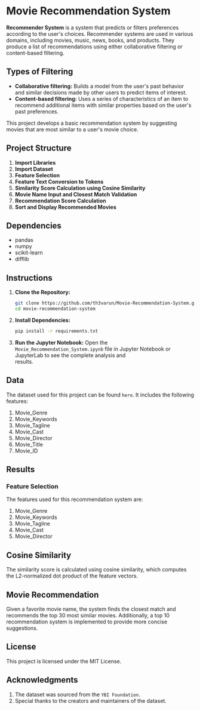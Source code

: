 # Movie Recommendation System

**Recommender System** is a system that predicts or filters preferences according to the user's choices. Recommender systems are used in various domains, including movies, music, news, books, and products. They produce a list of recommendations using either collaborative filtering or content-based filtering.

## Types of Filtering

- **Collaborative filtering:** Builds a model from the user's past behavior and similar decisions made by other users to predict items of interest.
- **Content-based filtering:** Uses a series of characteristics of an item to recommend additional items with similar properties based on the user's past preferences.

This project develops a basic recommendation system by suggesting movies that are most similar to a user's movie choice.

## Project Structure

1. **Import Libraries**
2. **Import Dataset**
3. **Feature Selection**
4. **Feature Text Conversion to Tokens**
5. **Similarity Score Calculation using Cosine Similarity**
6. **Movie Name Input and Closest Match Validation**
7. **Recommendation Score Calculation**
8. **Sort and Display Recommended Movies**

## Dependencies

- pandas
- numpy
- scikit-learn
- difflib

## Instructions

1. **Clone the Repository:**
   ```sh
   git clone https://github.com/th3varun/Movie-Recommendation-System.git
   cd movie-recommendation-system

2. **Install Dependencies:**
   ```sh
   pip install -r requirements.txt

1. **Run the Jupyter Notebook:**
   Open the `Movie_Recommendation_System.ipynb` file in Jupyter Notebook or JupyterLab to see the complete analysis and   
   results.

## Data

The dataset used for this project can be found `here`. It includes the following features:

1. Movie_Genre
2. Movie_Keywords
3. Movie_Tagline
4. Movie_Cast
5. Movie_Director
6. Movie_Title
7. Movie_ID

## Results

### Feature Selection

The features used for this recommendation system are:

1. Movie_Genre
2. Movie_Keywords
3. Movie_Tagline
4. Movie_Cast
5. Movie_Director

## Cosine Similarity

The similarity score is calculated using cosine similarity, which computes the L2-normalized dot product of the feature vectors.

## Movie Recommendation

Given a favorite movie name, the system finds the closest match and recommends the top 30 most similar movies. Additionally, a top 10 recommendation system is implemented to provide more concise suggestions.

## License

This project is licensed under the MIT License.

## Acknowledgments

1. The dataset was sourced from the `YBI Foundation`.
2. Special thanks to the creators and maintainers of the dataset.


